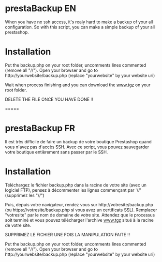 # prestaBackup EN

When you have no ssh access, it's realy hard to make a backup of your all configuration. 
So with this script, you can make a simple backup of your all prestashop.

# Installation

Put the backup.php on your root folder, uncomments lines commented (remove all "//").
Open your browser and go to http://yourwebsite/backup.php (replace "yourwebsite" by your website uri)

Wait when process finishing and you can download the www.tgz on your root folder.

DELETE THE FILE ONCE YOU HAVE DONE !!

===== 

# prestaBackup FR
Il est très difficile de faire un backup de votre boutique Prestashop quand vous n'avez pas d'accès SSH. Avec ce script, vous pouvez sauvegarder votre boutique entièrement sans passer par le SSH.

# Installation

Téléchargez le fichier backup.php dans la racine de votre site (avec un logiciel FTP),
pensez à décommenter les lignes commençant par '//' (supprimez les "//")

Puis, depuis votre navigateur, rendez vous sur http://votresite/backup.php (ou https://votresite/backup.php si vous avez un certificats SSL). Remplacer "votresite" par le nom de domaine de votre site. 
Attendez que le processus soit terminé et vous pouvez télécharger l'archive www.tgz situé à la racine de votre site.

SUPPRIMEZ LE FICHIER UNE FOIS LA MANIPULATION FAITE !!

Put the backup.php on your root folder, uncomments lines commented (remove all "//").
Open your browser and go to http://yourwebsite/backup.php (replace "yourwebsite" by your website uri)

